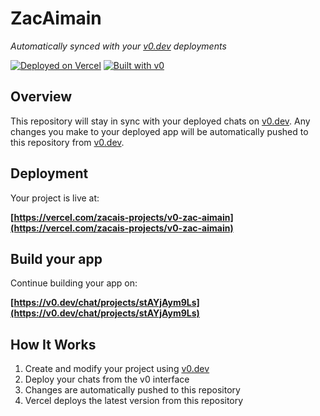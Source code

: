 # ZacAimain

*Automatically synced with your [v0.dev](https://v0.dev) deployments*

[![Deployed on Vercel](https://img.shields.io/badge/Deployed%20on-Vercel-black?style=for-the-badge&logo=vercel)](https://vercel.com/zacais-projects/v0-zac-aimain)
[![Built with v0](https://img.shields.io/badge/Built%20with-v0.dev-black?style=for-the-badge)](https://v0.dev/chat/projects/stAYjAym9Ls)

## Overview

This repository will stay in sync with your deployed chats on [v0.dev](https://v0.dev).
Any changes you make to your deployed app will be automatically pushed to this repository from [v0.dev](https://v0.dev).

## Deployment

Your project is live at:

**[https://vercel.com/zacais-projects/v0-zac-aimain](https://vercel.com/zacais-projects/v0-zac-aimain)**

## Build your app

Continue building your app on:

**[https://v0.dev/chat/projects/stAYjAym9Ls](https://v0.dev/chat/projects/stAYjAym9Ls)**

## How It Works

1. Create and modify your project using [v0.dev](https://v0.dev)
2. Deploy your chats from the v0 interface
3. Changes are automatically pushed to this repository
4. Vercel deploys the latest version from this repository
